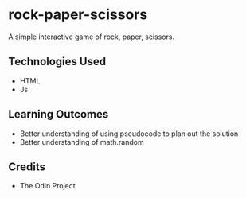 # rock-paper-scissors
A simple interactive game of rock, paper, scissors.

## Technologies Used
- HTML
- Js


## Learning Outcomes
- Better understanding of using pseudocode to plan out the solution
- Better understanding of math.random

## Credits
- The Odin Project
